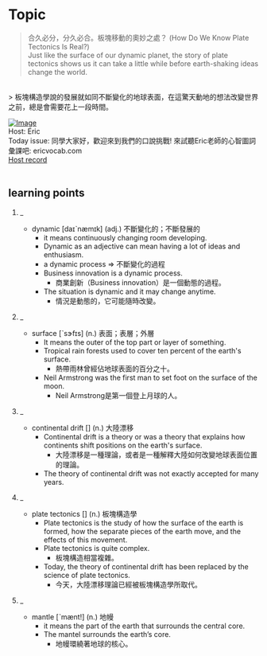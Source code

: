 # Topic

> 合久必分，分久必合。板塊移動的奧妙之處？ (How Do We Know Plate Tectonics Is Real?) <br>
> Just like the surface of our dynamic planet, the story of plate tectonics shows us it can take a little while before earth-shaking ideas change the world.
 <br>
> 板塊構造學說的發展就如同不斷變化的地球表面，在這驚天動地的想法改變世界之前，總是會需要花上一段時間。 <br>

[![Image](https://cdn.voicetube.com/assets/thumbnails/KB7HzF2O3Kg.jpg)](https://www.youtube.com/embed/KB7HzF2O3Kg?rel=0&showinfo=0&cc_load_policy=0&controls=1&autoplay=1&iv_load_policy=3&playsinline=1&wmode=transparent&start=229&end=239&enablejsapi=1&origin=https://tw.voicetube.com&widgetid=1)<br>
Host: Eric
<br>Today issue: 同學大家好，歡迎來到我們的口說挑戰! 來試聽Eric老師的心智圖詞彙課吧: ericvocab.com
<br>
[Host record](https://cdn.voicetube.com/tmp/everyday_records/yangec/3164.mp3)
<br><br>
## learning points
1. _
	* dynamic [daɪˋnæmɪk] (adj.) 不斷變化的；不斷發展的
		- it means continuously changing room developing.
		- Dynamic as an adjective can mean having a lot of ideas and enthusiasm.
		- a dynamic process => 不斷變化的過程
		- Business innovation is a dynamic process.
			 + 商業創新（Business innovation）是一個動態的過程。
		- The situation is dynamic and it may change anytime.
			+ 情況是動態的，它可能隨時改變。

2. _
	* surface [ˋsɝfɪs] (n.) 表面；表層；外層
		- It means the outer of the top part or layer of something.
		- Tropical rain forests used to cover ten percent of the earth's surface.
			+ 熱帶雨林曾經佔地球表面的百分之十。
		- Neil Armstrong was the first man to set foot on the surface of the moon.
			+ Neil Armstrong是第一個登上月球的人。

3. _
	* continental drift [] (n.) 大陸漂移
		- Continental drift is a theory or was a theory that explains how continents shift positions on the earth's surface.
			+ 大陸漂移是一種理論，或者是一種解釋大陸如何改變地球表面位置的理論。
		- The theory of continental drift was not exactly accepted for many years.

4. _
	* plate tectonics  [] (n.) 板塊構造學
		- Plate tectonics is the study of how the surface of the earth is formed, how the separate pieces of the earth move, and the effects of this movement.
		- Plate tectonics is quite complex.
			+ 板塊構造相當複雜。
		- Today, the theory of continental drift has been replaced by the science of plate tectonics.
			+ 今天，大陸漂移理論已經被板塊構造學所取代。

5. _
	* mantle [ˋmænt!] (n.) 地幔
		- it means the part of the earth that surrounds the central core.
		- The mantel surrounds the earth’s core.
			+ 地幔環繞著地球的核心。
